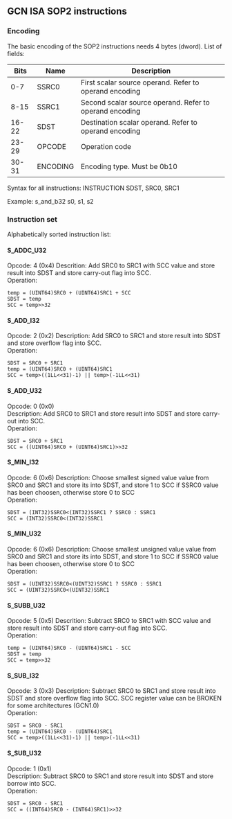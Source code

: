 ## GCN ISA SOP2 instructions

### Encoding

The basic encoding of the SOP2 instructions needs 4 bytes (dword). List of fields:

Bits  | Name     | Description
------|----------|------------------------------
0-7   | SSRC0    | First scalar source operand. Refer to operand encoding
8-15  | SSRC1    | Second scalar source operand. Refer to operand encoding
16-22 | SDST     | Destination scalar operand. Refer to operand encoding
23-29 | OPCODE   | Operation code
30-31 | ENCODING | Encoding type. Must be 0b10

Syntax for all instructions: INSTRUCTION SDST, SRC0, SRC1

Example: s_and_b32 s0, s1, s2

### Instruction set

Alphabetically sorted instruction list:

#### S_ADDC_U32

Opcode: 4 (0x4)
Descrition: Add SRC0 to SRC1 with SCC value and store result into SDST and store
carry-out flag into SCC.  
Operation:  
```
temp = (UINT64)SRC0 + (UINT64)SRC1 + SCC
SDST = temp
SCC = temp>>32
```

#### S_ADD_I32

Opcode: 2 (0x2)
Description: Add SRC0 to SRC1 and store result into SDST and store overflow flag into SCC.  
Operation:  

```
SDST = SRC0 + SRC1
temp = (UINT64)SRC0 + (UINT64)SRC1
SCC = temp>((1LL<<31)-1) || temp>(-1LL<<31)
```

#### S_ADD_U32

Opcode: 0 (0x0)  
Description: Add SRC0 to SRC1 and store result into SDST and store carry-out into SCC.  
Operation:  
```
SDST = SRC0 + SRC1
SCC = ((UINT64)SRC0 + (UINT64)SRC1)>>32
```

#### S_MIN_I32

Opcode: 6 (0x6)
Description: Choose smallest signed value value from SRC0 and SRC1 and store its into SDST,
and store 1 to SCC if SSRC0 value has been choosen, otherwise store 0 to SCC  
Operation:  
```
SDST = (INT32)SSRC0<(INT32)SSRC1 ? SSRC0 : SSRC1
SCC = (INT32)SSRC0<(INT32)SSRC1
```

#### S_MIN_U32

Opcode: 6 (0x6)
Description: Choose smallest unsigned value value from SRC0 and SRC1 and store its into SDST,
and store 1 to SCC if SSRC0 value has been choosen, otherwise store 0 to SCC  
Operation:  
```
SDST = (UINT32)SSRC0<(UINT32)SSRC1 ? SSRC0 : SSRC1
SCC = (UINT32)SSRC0<(UINT32)SSRC1
```

#### S_SUBB_U32

Opcode: 5 (0x5)
Descrition: Subtract SRC0 to SRC1 with SCC value and store result into SDST and store
carry-out flag into SCC.  
Operation:  
```
temp = (UINT64)SRC0 - (UINT64)SRC1 - SCC
SDST = temp
SCC = temp>>32
```

#### S_SUB_I32

Opcode: 3 (0x3)
Description: Subtract SRC0 to SRC1 and store result into SDST and
store overflow flag into SCC. SCC register value can be BROKEN for some
architectures (GCN1.0)  
Operation:  
```
SDST = SRC0 - SRC1
temp = (UINT64)SRC0 - (UINT64)SRC1
SCC = temp>((1LL<<31)-1) || temp>(-1LL<<31)
```

#### S_SUB_U32

Opcode: 1 (0x1)  
Description: Subtract SRC0 to SRC1 and store result into SDST and store borrow into SCC.  
Operation:  
```
SDST = SRC0 - SRC1
SCC = ((INT64)SRC0 - (INT64)SRC1)>>32
```
